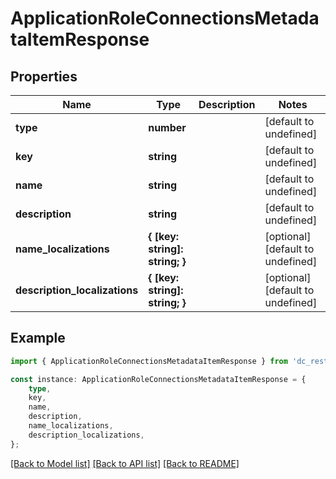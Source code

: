 # ApplicationRoleConnectionsMetadataItemResponse


## Properties

Name | Type | Description | Notes
------------ | ------------- | ------------- | -------------
**type** | **number** |  | [default to undefined]
**key** | **string** |  | [default to undefined]
**name** | **string** |  | [default to undefined]
**description** | **string** |  | [default to undefined]
**name_localizations** | **{ [key: string]: string; }** |  | [optional] [default to undefined]
**description_localizations** | **{ [key: string]: string; }** |  | [optional] [default to undefined]

## Example

```typescript
import { ApplicationRoleConnectionsMetadataItemResponse } from 'dc_rest';

const instance: ApplicationRoleConnectionsMetadataItemResponse = {
    type,
    key,
    name,
    description,
    name_localizations,
    description_localizations,
};
```

[[Back to Model list]](../README.md#documentation-for-models) [[Back to API list]](../README.md#documentation-for-api-endpoints) [[Back to README]](../README.md)
